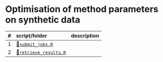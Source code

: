 
# Optimisation of method parameters on synthetic data

| \#  | script/folder                                 | description |
|:----|:----------------------------------------------|:------------|
| 1   | [📄`submit_jobs.R`](1-submit_jobs.R)           |             |
| 2   | [📄`retrieve_results.R`](2-retrieve_results.R) |             |
